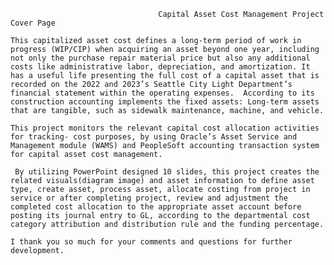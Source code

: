 
                                     Capital Asset Cost Management Project Cover Page

    This capitalized asset cost defines a long-term period of work in progress (WIP/CIP) when acquiring an asset beyond one year, including not only the purchase repair material price but also any additional costs like administrative labor, depreciation, and amortization. It has a useful life presenting the full cost of a capital asset that is recorded on the 2022 and 2023’s Seattle City Light Department’s financial statement within the operating expenses.  According to its construction accounting implements the fixed assets: Long-term assets that are tangible, such as sidewalk maintenance, machine, and vehicle.
    
    This project monitors the relevant capital cost allocation activities for tracking- cost purposes, by using Oracle’s Asset Service and Management module (WAMS) and PeopleSoft accounting transaction system for capital asset cost management. 
    
     By utilizing PowerPoint designed 10 slides, this project creates the related visuals(diagram image) and asset information to define asset type, create asset, process asset, allocate costing from project in service or after completing project, review and adjustment the completed cost allocation to the appropriate asset account before posting its journal entry to GL, according to the departmental cost category attribution and distribution rule and the funding percentage.
     
    I thank you so much for your comments and questions for further development.
